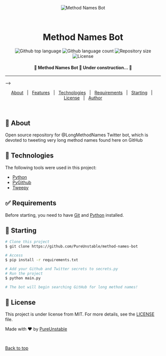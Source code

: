 <div align="center" id="top"> 
  <img src="./.github/app.gif" alt="Method Names Bot" />

  &#xa0;

  <!-- <a href="https://methodnamesbot.netlify.app">Demo</a> -->
</div>

<h1 align="center">Method Names Bot</h1>

<p align="center">
  <img alt="Github top language" src="https://img.shields.io/github/languages/top/PureUnstable/method-names-bot?color=56BEB8">

  <img alt="Github language count" src="https://img.shields.io/github/languages/count/PureUnstable/method-names-bot?color=56BEB8">

  <img alt="Repository size" src="https://img.shields.io/github/repo-size/PureUnstable/method-names-bot?color=56BEB8">

  <img alt="License" src="https://img.shields.io/github/license/PureUnstable/method-names-bot?color=56BEB8">

  <!-- <img alt="Github issues" src="https://img.shields.io/github/issues/PureUnstable/method-names-bot?color=56BEB8" /> -->

  <!-- <img alt="Github forks" src="https://img.shields.io/github/forks/PureUnstable/method-names-bot?color=56BEB8" /> -->

  <!-- <img alt="Github stars" src="https://img.shields.io/github/stars/PureUnstable/method-names-bot?color=56BEB8" /> -->
</p>

<!-- Status -->

<h4 align="center"> 
	🚧  Method Names Bot 🚀 Under construction...  🚧
</h4> 

<hr> -->

<p align="center">
  <a href="#dart-about">About</a> &#xa0; | &#xa0; 
  <a href="#sparkles-features">Features</a> &#xa0; | &#xa0;
  <a href="#rocket-technologies">Technologies</a> &#xa0; | &#xa0;
  <a href="#white_check_mark-requirements">Requirements</a> &#xa0; | &#xa0;
  <a href="#checkered_flag-starting">Starting</a> &#xa0; | &#xa0;
  <a href="#memo-license">License</a> &#xa0; | &#xa0;
  <a href="https://github.com/PureUnstable" target="_blank">Author</a>
</p>

<br>

## :dart: About ##

Open source repository for @LongMethodNames Twitter bot, which is devoted to tweeting very long method names found here on GitHub

<!-- ## :sparkles: Features ##

:heavy_check_mark: Feature 1;\
:heavy_check_mark: Feature 2;\
:heavy_check_mark: Feature 3; -->

## :rocket: Technologies ##

The following tools were used in this project:

- [Python](https://www.python.org/)
- [PyGithub](https://github.com/PyGithub/PyGithub)
- [Tweepy](https://www.tweepy.org/)

## :white_check_mark: Requirements ##

Before starting, you need to have [Git](https://git-scm.com) and [Python](https://www.python.org/) installed.

## :checkered_flag: Starting ##

```bash
# Clone this project
$ git clone https://github.com/PureUnstable/method-names-bot

# Access
$ pip install -r requirements.txt

# Add your Github and Twitter secrets to secrets.py
# Run the project
$ python main.py

# The bot will begin searching GitHub for long method names!
```

## :memo: License ##

This project is under license from MIT. For more details, see the [LICENSE](LICENSE.md) file.


Made with :heart: by <a href="https://github.com/PureUnstable" target="_blank">PureUnstable</a>

&#xa0;

<a href="#top">Back to top</a>
